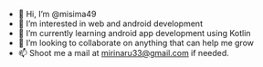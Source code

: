 - 👋 Hi, I’m @misima49
- 👀 I’m interested in web and android development
- 🌱 I’m currently learning android app development using Kotlin
- 💞️ I’m looking to collaborate on anything that can help me grow
- 📫 Shoot me a mail at mirinaru33@gmail.com if needed.

<!---
misima49/misima49 is a ✨ special ✨ repository because its `README.md` (this file) appears on your GitHub profile.
You can click the Preview link to take a look at your changes.
--->
